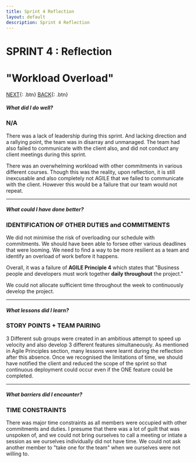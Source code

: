 ```yaml
---
title: Sprint 4 Reflection
layout: default
description: Sprint 4 Reflection
---
```


# SPRINT 4 : Reflection
# "Workload Overload"

[NEXT](r5.html){: .btn}
[BACK](r3.html){: .btn}


##### What did I do well? 
### N/A
There was a lack of leadership during this sprint. And lacking direction and a rallying point, the team was in disarray and unmanaged. The team had also failed to communicate with the client also, and did not conduct any client meetings during this sprint.

There was an overwhelming workload with other commitments in various different courses. Though this was the reality, upon reflection, it is still inexcusable and also completely not AGILE that we failed to communicate with the client. However this would be a failure that our team would not repeat.

---

##### What could I have done better? 
### IDENTIFICATION OF OTHER DUTIES and COMMITMENTS
We did not minimise the risk of overloading our schedule with commitments. We should have been able to forsee other various deadlines that were looming. We need to find a way to be more resilient as a team and identify an overload of work before it happens.

Overall, it was a failure of **AGILE Principle 4** which states that "Business people and developers must work together **daily throughout** the project."

We could not allocate sufficient time throughout the week to continuously develop the project.

---

##### What lessons did I learn? 
### STORY POINTS + TEAM PAIRING
3 Different sub groups were created in an ambitious attempt to speed up velocity and also develop 3 different features simultaneously.
As mentioned in Agile Principles section, many lessons were learnt during the reflection after this absence.
Once we recognised the limitations of time, we should have notified the client and reduced the scope of the sprint so that continuous deployment could occur even if the ONE feature could be completed.

---

##### What barriers did I encounter? 
### TIME CONSTRAINTS
There was major time constraints as all members were occupied with other commitments and duties. I presume that there was a lot of guilt that was unspoken of, and we could not bring ourselves to call a meeting or intiate a session as we ourselves individually did not have time. We could not ask another member to "take one for the team" when we ourselves were not willing to.